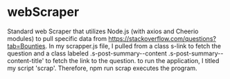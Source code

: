 # webScraper
Standard web Scraper that utilizes Node.js (with axios and Cheerio modules) to pull specific data from https://stackoverflow.com/questions?tab=Bounties.  In my scrapper.js file, I pulled from a class s-link to fetch the question and a class labeled .s-post-summary--content .s-post-summary--content-title' to fetch the link to the question. to run the application, I titled my script 'scrap'. Therefore, npm run scrap executes the program.
